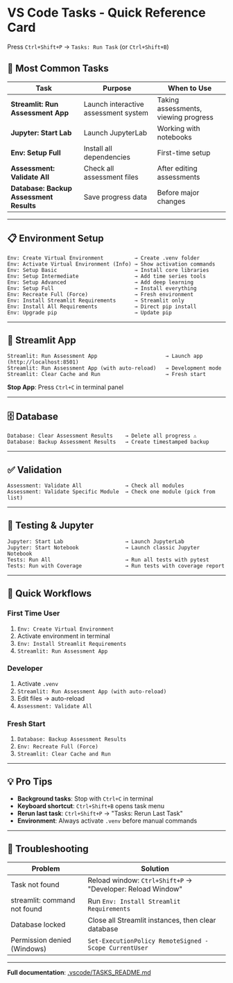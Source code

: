 # VS Code Tasks - Quick Reference Card

Press `Ctrl+Shift+P` → `Tasks: Run Task` (or `Ctrl+Shift+B`)

## 🚀 Most Common Tasks

| Task | Purpose | When to Use |
|------|---------|-------------|
| **Streamlit: Run Assessment App** | Launch interactive assessment system | Taking assessments, viewing progress |
| **Jupyter: Start Lab** | Launch JupyterLab | Working with notebooks |
| **Env: Setup Full** | Install all dependencies | First-time setup |
| **Assessment: Validate All** | Check all assessment files | After editing assessments |
| **Database: Backup Assessment Results** | Save progress data | Before major changes |

---

## 📋 Environment Setup

```
Env: Create Virtual Environment          → Create .venv folder
Env: Activate Virtual Environment (Info) → Show activation commands
Env: Setup Basic                         → Install core libraries
Env: Setup Intermediate                  → Add time series tools
Env: Setup Advanced                      → Add deep learning
Env: Setup Full                          → Install everything
Env: Recreate Full (Force)               → Fresh environment
Env: Install Streamlit Requirements      → Streamlit only
Env: Install All Requirements            → Direct pip install
Env: Upgrade pip                         → Update pip
```

---

## 📱 Streamlit App

```
Streamlit: Run Assessment App                      → Launch app (http://localhost:8501)
Streamlit: Run Assessment App (with auto-reload)   → Development mode
Streamlit: Clear Cache and Run                     → Fresh start
```

**Stop App**: Press `Ctrl+C` in terminal panel

---

## 🗄️ Database

```
Database: Clear Assessment Results    → Delete all progress ⚠️
Database: Backup Assessment Results   → Create timestamped backup
```

---

## ✅ Validation

```
Assessment: Validate All              → Check all modules
Assessment: Validate Specific Module  → Check one module (pick from list)
```

---

## 🧪 Testing & Jupyter

```
Jupyter: Start Lab                    → Launch JupyterLab
Jupyter: Start Notebook               → Launch classic Jupyter Notebook
Tests: Run All                        → Run all tests with pytest
Tests: Run with Coverage              → Run tests with coverage report
```

---

## 🎯 Quick Workflows

### First Time User

1. `Env: Create Virtual Environment`
2. Activate environment in terminal
3. `Env: Install Streamlit Requirements`
4. `Streamlit: Run Assessment App`

### Developer

1. Activate `.venv`
2. `Streamlit: Run Assessment App (with auto-reload)`
3. Edit files → auto-reload
4. `Assessment: Validate All`

### Fresh Start

1. `Database: Backup Assessment Results`
2. `Env: Recreate Full (Force)`
3. `Streamlit: Clear Cache and Run`

---

## 💡 Pro Tips

- **Background tasks**: Stop with `Ctrl+C` in terminal
- **Keyboard shortcut**: `Ctrl+Shift+B` opens task menu
- **Rerun last task**: `Ctrl+Shift+P` → "Tasks: Rerun Last Task"
- **Environment**: Always activate `.venv` before manual commands

---

## 🔧 Troubleshooting

| Problem | Solution |
|---------|----------|
| Task not found | Reload window: `Ctrl+Shift+P` → "Developer: Reload Window" |
| streamlit: command not found | Run `Env: Install Streamlit Requirements` |
| Database locked | Close all Streamlit instances, then clear database |
| Permission denied (Windows) | `Set-ExecutionPolicy RemoteSigned -Scope CurrentUser` |

---

**Full documentation**: [.vscode/TASKS_README.md](.vscode/TASKS_README.md)
